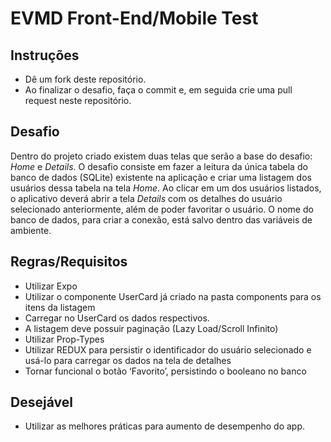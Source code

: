 # EVMD Front-End/Mobile Test

## Instruções
- Dê um fork deste repositório.
- Ao finalizar o desafio, faça o commit e, em seguida crie uma pull request neste repositório.

## Desafio
Dentro do projeto criado existem duas telas que serão a base do desafio: *Home* e *Details*.
O desafio consiste em fazer a leitura da única tabela do banco de dados (SQLite) existente na aplicação e criar uma listagem dos usuários dessa tabela na tela *Home*. Ao clicar em um dos usuários listados, o aplicativo deverá abrir a tela *Details* com os detalhes do usuário selecionado anteriormente, além de poder favoritar o usuário.
O nome do banco de dados, para criar a conexão, está salvo dentro das variáveis de ambiente.

## Regras/Requisitos

- Utilizar Expo
- Utilizar o componente UserCard já criado na pasta components para os itens da listagem
- Carregar no UserCard os dados respectivos.
- A listagem deve possuir paginação (Lazy Load/Scroll Infinito)
- Utilizar Prop-Types
- Utilizar REDUX para persistir o identificador do usuário selecionado e usá-lo para carregar os dados na tela de detalhes
- Tornar funcional o botão ‘Favorito’, persistindo o booleano no banco 

## Desejável
- Utilizar as melhores práticas para aumento de desempenho do app.
